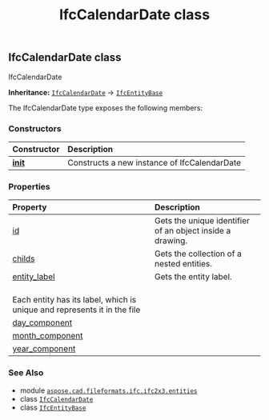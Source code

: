 ﻿---
title: IfcCalendarDate class
second_title: Aspose.CAD for Python via .NET API References
description: 
type: docs
weight: 660
url: /python-net/aspose.cad.fileformats.ifc.ifc2x3.entities/ifccalendardate/
is_root: false
---

## IfcCalendarDate class

IfcCalendarDate



**Inheritance:** [`IfcCalendarDate`](/cad/python-net/aspose.cad.fileformats.ifc.ifc2x3.entities/ifccalendardate) → 
[`IfcEntityBase`](/cad/python-net/aspose.cad.fileformats.ifc/ifcentitybase)



The IfcCalendarDate type exposes the following members:

### Constructors
| Constructor | Description |
| :- | :- |
| [__init__](/cad/python-net/aspose.cad.fileformats.ifc.ifc2x3.entities/ifccalendardate/__init__/#) | Constructs a new instance of IfcCalendarDate |


### Properties
| Property | Description |
| :- | :- |
| [id](/cad/python-net/aspose.cad.fileformats.ifc.ifc2x3.entities/ifccalendardate/id) | Gets the unique identifier of an object inside a drawing. |
| [childs](/cad/python-net/aspose.cad.fileformats.ifc.ifc2x3.entities/ifccalendardate/childs) | Gets the collection of a nested entities. |
| [entity_label](/cad/python-net/aspose.cad.fileformats.ifc.ifc2x3.entities/ifccalendardate/entity_label) | Gets the entity label.<br/>Each entity has its label, which is unique and represents it in the file |
| [day_component](/cad/python-net/aspose.cad.fileformats.ifc.ifc2x3.entities/ifccalendardate/day_component) |  |
| [month_component](/cad/python-net/aspose.cad.fileformats.ifc.ifc2x3.entities/ifccalendardate/month_component) |  |
| [year_component](/cad/python-net/aspose.cad.fileformats.ifc.ifc2x3.entities/ifccalendardate/year_component) |  |



### See Also
* module [`aspose.cad.fileformats.ifc.ifc2x3.entities`](..)
* class [`IfcCalendarDate`](/cad/python-net/aspose.cad.fileformats.ifc.ifc2x3.entities/ifccalendardate)
* class [`IfcEntityBase`](/cad/python-net/aspose.cad.fileformats.ifc/ifcentitybase)
